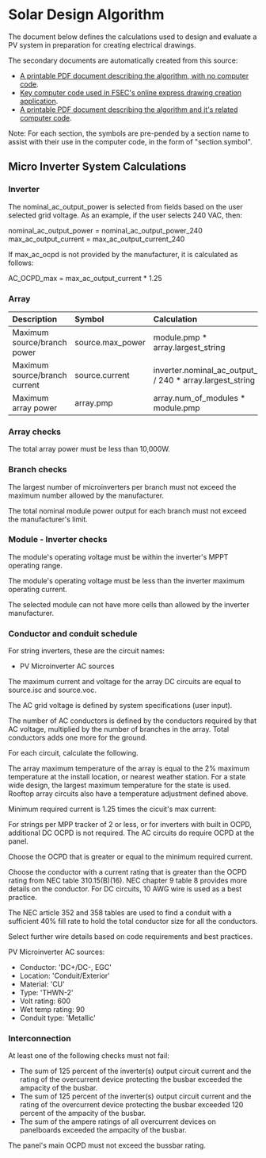 # Solar Design Algorithm

The document below defines the calculations used to design and evaluate a PV system in preparation for creating electrical drawings.

The secondary documents are automatically created from this source:

  * [A printable PDF document describing the algorithm, with no computer code](SDA_standard.pdf).
  * [Key computer code used in FSEC's online express drawing creation application](SDA.js).
  * [A printable PDF document describing the algorithm and it's related computer code](SDA.pdf).

Note: For each section, the symbols are pre-pended by a section name to assist with their use in the computer code, in the form of "section.symbol".

## Micro Inverter System Calculations



### Inverter

The nominal_ac_output_power is selected from fields based on the user selected grid voltage. As an example, if the user selects 240 VAC, then:

nominal_ac_output_power = nominal_ac_output_power_240
max_ac_output_current = max_ac_output_current_240


If max_ac_ocpd is not provided by the manufacturer, it is calculated as follows:

AC_OCPD_max = max_ac_output_current * 1.25


### Array

| Description                   | Symbol           | Calculation                                                   | Unit |
|:------------------------------|:-----------------|:--------------------------------------------------------------|:-----|
| Maximum source/branch power   | source.max_power | module.pmp * array.largest_string                             | W    |
| Maximum source/branch current | source.current   | inverter.nominal_ac_output_power / 240 * array.largest_string | A    |
| Maximum array power           | array.pmp        | array.num_of_modules * module.pmp                             | W    |



### Array checks

The total array power must be less than 10,000W.


### Branch checks

The largest number of microinverters per branch must not exceed the maximum number allowed by the manufacturer.


The total nominal module power output for each branch must not exceed the manufacturer's limit. 



### Module - Inverter checks

The module's operating voltage must be within the inverter's MPPT operating range. 

The module's operating voltage must be less than the inverter maximum operating current. 


The selected module can not have more cells than allowed by the inverter manufacturer.

### Conductor and conduit schedule

For string inverters, these are the circuit names:
* PV Microinverter AC sources

  
The maximum current and voltage for the array DC circuits are equal to source.isc and source.voc. 


The AC grid voltage is defined by system specifications (user input).


The number of AC conductors is defined by the conductors required by that AC voltage, multiplied by the number of branches in the array. 
Total conductors adds one more for the ground.



For each circuit, calculate the following.

The array maximum temperature of the array is equal to the 2% maximum temperature at the install location, or nearest weather station. 
For a state wide design, the largest maximum temperature for the state is used.
Rooftop array circuits also have a temperature adjustment defined above.

Minimum required current is 1.25 times the cicuit's max current:


For strings per MPP tracker of 2 or less, or for inverters with built in OCPD, additional DC OCPD is not required. The AC circuits do require OCPD at the panel.

Choose the OCPD that is greater or equal to the minimum required current.


Choose the conductor with a current rating that is greater than the OCPD rating from NEC table 310.15(B)(16). 
NEC chapter 9 table 8 provides more details on the conductor. For DC circuits, 10 AWG wire is used as a best practice. 

The NEC article 352 and 358 tables are used to find a conduit with a sufficient 40% fill rate to hold the total conductor size for all the conductors.



Select further wire details based on code requirements and best practices.

PV Microinverter AC sources:
* Conductor: 'DC+/DC-, EGC'
* Location: 'Conduit/Exterior'
* Material: 'CU'
* Type: 'THWN-2'
* Volt rating: 600
* Wet temp rating: 90
* Conduit type: 'Metallic'





### Interconnection

At least one of the following checks must not fail:

* The sum of 125 percent of the inverter(s) output circuit current and the rating of the overcurrent device protecting the busbar exceeded the ampacity of the busbar.               
* The sum of 125 percent of the inverter(s) output circuit current and the rating of the overcurrent device protecting the busbar exceeded 120 percent of the ampacity of the busbar.
* The sum of the ampere ratings of all overcurrent devices on panelboards exceeded the ampacity of the busbar.                                                                       




The panel's main OCPD must not exceed the bussbar rating.

